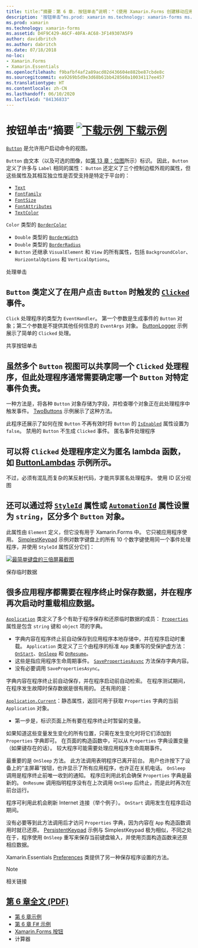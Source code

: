 ```yaml
---
title: title:“摘要：第 6 章. 按钮单击”说明："《使用 Xamarin.Forms 创建移动应用》- 摘要：“第 6 章：
description: '按钮单击”ms.prod: xamarin ms.technology: xamarin-forms ms.assetid:D4F9C429-A6CF-40FA-AC68-3F149307A5F9 author: davidbritch ms.author: dabritch ms.date:2018/07/18 no-loc: [Xamarin.Forms, Xamarin.Essentials] “第 6 章：'
ms.prod: xamarin
ms.technology: xamarin-forms
ms.assetid: D4F9C429-A6CF-40FA-AC68-3F149307A5F9
author: davidbritch
ms.author: dabritch
ms.date: 07/18/2018
no-loc:
- Xamarin.Forms
- Xamarin.Essentials
ms.openlocfilehash: f9bafbf4af2a89acd02d436604e882be87cbde8c
ms.sourcegitcommit: ea9269b5d9e3d68b61bb428560a10034117ee457
ms.translationtype: HT
ms.contentlocale: zh-CN
ms.lasthandoff: 06/10/2020
ms.locfileid: "84136833"
---
```

# <a name="summary-of-chapter-6-button-clicks"></a>按钮单击”摘要 [![下载示例](~/media/shared/download.png) 下载示例](https://github.com/xamarin/xamarin-forms-book-samples/tree/master/Chapter06)

[`Button`](xref:Xamarin.Forms.Button) 是允许用户启动命令的视图。

`Button` 由文本（以及可选的图像，如[第 13 章：位图](chapter13.md)所示）标识。 因此，`Button` 定义了许多与 `Label` 相同的属性： `Button` 还定义了三个控制边框外观的属性，但这些属性及其相互独立性是否受支持是特定于平台的：

- [`Text`](xref:Xamarin.Forms.Button.Text)
- [`FontFamily`](xref:Xamarin.Forms.Button.FontFamily)
- [`FontSize`](xref:Xamarin.Forms.Button.FontSize)
- [`FontAttributes`](xref:Xamarin.Forms.Button.FontAttributes)
- [`TextColor`](xref:Xamarin.Forms.Button.TextColor)

`Color` 类型的 [`BorderColor`](xref:Xamarin.Forms.Button.BorderColor)

- `Double` 类型的 [`BorderWidth`](xref:Xamarin.Forms.Button.BorderWidth)
- `Double` 类型的 [`BorderRadius`](xref:Xamarin.Forms.Button.BorderRadius)
- `Button` 还继承 `VisualElement` 和 `View` 的所有属性，包括 `BackgroundColor`、`HorizontalOptions` 和 `VerticalOptions`。

处理单击

## <a name="processing-the-click"></a>`Button` 类定义了在用户点击 `Button` 时触发的 [`Clicked`](xref:Xamarin.Forms.Button.Clicked) 事件。

`Click` 处理程序的类型为 `EventHandler`。 第一个参数是生成事件的 `Button` 对象；第二个参数是不提供其他任何信息的 `EventArgs` 对象。 [ButtonLogger](https://github.com/xamarin/xamarin-forms-book-samples/tree/master/Chapter06/ButtonLogger) 示例展示了简单的 `Clicked` 处理。

共享按钮单击

## <a name="sharing-button-clicks"></a>虽然多个 `Button` 视图可以共享同一个 `Clicked` 处理程序，但此处理程序通常需要确定哪一个 `Button` 对特定事件负责。

一种方法是，将各种 `Button` 对象存储为字段，并检查哪个对象正在此处理程序中触发事件。 [TwoButtons](https://github.com/xamarin/xamarin-forms-book-samples/tree/master/Chapter06/TwoButtons) 示例展示了这种方法。

此程序还展示了如何在按 `Button` 不再有效时将 `Button` 的 [`IsEnabled`](xref:Xamarin.Forms.VisualElement.IsEnabled) 属性设置为 `false`。 禁用的 `Button` 不生成 `Clicked` 事件。 匿名事件处理程序

## <a name="anonymous-event-handlers"></a>可以将 `Clicked` 处理程序定义为匿名 lambda 函数，如 [ButtonLambdas](https://github.com/xamarin/xamarin-forms-book-samples/tree/master/Chapter06/ButtonLambdas) 示例所示。

不过，必须有混乱而复杂的某反射代码，才能共享匿名处理程序。 使用 ID 区分视图

## <a name="distinguishing-views-with-ids"></a>还可以通过将 [`StyleId`](xref:Xamarin.Forms.Element.StyleId) 属性或 [`AutomationId`](xref:Xamarin.Forms.Element.AutomationId) 属性设置为 `string`，区分多个 `Button` 对象。

此属性由 `Element` 定义，但它没有用于 Xamarin.Forms 中。 它只被应用程序使用。 [SimplestKeypad](https://github.com/xamarin/xamarin-forms-book-samples/tree/master/Chapter06/SimplestKeypad) 示例对数字键盘上的所有 10 个数字键使用同一个事件处理程序，并使用 `StyleId` 属性区分它们：

[![最简单键盘的三倍屏幕截图](images/ch06fg04-small.png "计算器")](images/ch06fg04-large.png#lightbox "计算器")

保存临时数据

## <a name="saving-transient-data"></a>很多应用程序都需要在程序终止时保存数据，并在程序再次启动时重载相应数据。

[`Application`](xref:Xamarin.Forms.Application) 类定义了多个有助于程序保存和还原临时数据的成员： [`Properties`](xref:Xamarin.Forms.Application.Properties) 属性是包含 `string` 键和 `object` 项的字典。

- 字典内容在程序终止前自动保存到应用程序本地存储中，并在程序启动时重载。 `Application` 类定义了三个由程序的标准 `App` 类重写的受保护虚方法：[`OnStart`](xref:Xamarin.Forms.Application.OnStart)、[`OnSleep`](xref:Xamarin.Forms.Application.OnSleep) 和 [`OnResume`](xref:Xamarin.Forms.Application.OnResume)。
- 这些是指应用程序生命周期事件。 [`SavePropertiesAsync`](xref:Xamarin.Forms.Application.SavePropertiesAsync) 方法保存字典内容。
- 没有必要调用 `SavePropertiesAsync`。

字典内容在程序终止前自动保存，并在程序启动前自动检索。 在程序测试期间，在程序发生故障时保存数据是很有用的。 还有用的是：

[`Application.Current`](xref:Xamarin.Forms.Application.Current)：静态属性，返回可用于获取 `Properties` 字典的当前 `Application` 对象。

- 第一步是，标识页面上所有要在程序终止时暂留的变量。

如果知道这些变量发生变化的所有位置，只需在发生变化时将它们添加到 `Properties` 字典即可。 在页面的构造函数中，可以从 `Properties` 字典设置变量（如果键存在的话）。 较大程序可能需要处理应用程序生命周期事件。

最重要的是 `OnSleep` 方法。 此方法调用表明程序已离开前台。 用户也许按下了设备上的“主屏幕”按钮，也许显示了所有应用程序，也许正在关机电话。 `OnSleep` 调用是程序终止前唯一收到的通知。 程序应利用此机会确保 `Properties` 字典是最新的。 `OnResume` 调用指明程序没有在上次调用 `OnSleep` 后终止，而是此时再次在前台运行。

程序可利用此机会刷新 Internet 连接（举个例子）。 `OnStart` 调用发生在程序启动期间。

没有必要等到此方法调用后才访问 `Properties` 字典，因为内容在 `App` 构造函数调用时就已还原。 [PersistentKeypad](https://github.com/xamarin/xamarin-forms-book-samples/tree/master/Chapter06/PersistentKeypad) 示例与 SimplestKeypad 极为相似，不同之处在于，程序使用 `OnSleep` 重写来保存当前键盘输入，并使用页面构造函数来还原相应数据。

Xamarin.Essentials [Preferences](~/essentials/preferences.md) 类提供了另一种保存程序设置的方法。

> [!NOTE]
> 相关链接

## <a name="related-links"></a>[第 6 章全文 (PDF)](https://download.xamarin.com/developer/xamarin-forms-book/XamarinFormsBook-Ch06-Apr2016.pdf)

- [第 6 章示例](https://github.com/xamarin/xamarin-forms-book-samples/tree/master/Chapter06)
- [第 6 章 F# 示例](https://github.com/xamarin/xamarin-forms-book-samples/tree/master/Chapter06/FS)
- [Xamarin.Forms 按钮](~/xamarin-forms/user-interface/button.md)
- 计算器

